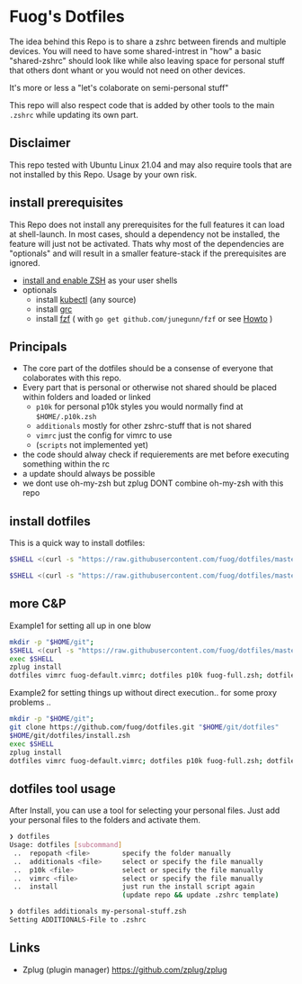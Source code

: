 # Fuog's Dotfiles

The idea behind this Repo is to share a zshrc between firends and multiple devices. You will need to have some shared-intrest in "how" a basic "shared-zshrc" should look like while also leaving space for personal stuff that others dont whant or you would not need on other devices.

It's more or less a "let's colaborate on semi-personal stuff"

This repo will also respect code that is added by other tools to the main `.zshrc` while updating its own part.

## Disclaimer

This repo tested with Ubuntu Linux 21.04 and may also require tools that are not installed by this Repo. Usage by your own risk.

## install prerequisites

This Repo does not install any prerequisites for the full features it can load at shell-launch. In most cases, should a dependency not be installed, the feature will just not be activated. Thats why most of the dependencies are "optionals" and will result in a smaller feature-stack if the prerequisites are ignored.

- [install and enable ZSH](https://github.com/ohmyzsh/ohmyzsh/wiki/Installing-ZSH) as your user shells
- optionals
  - install [kubectl](https://kubernetes.io/docs/tasks/tools/) (any source)
  - install [grc](https://github.com/garabik/grc)
  - install [fzf](https://github.com/junegunn/fzf) ( with `go get github.com/junegunn/fzf` or see [Howto](https://github.com/junegunn/fzf#installation) )

## Principals

- The core part of the dotfiles should be a consense of everyone that colaborates with this repo.
- Every part that is personal or otherwise not shared should be placed within folders and loaded or linked
  - `p10k` for personal p10k styles you would normally find at `$HOME/.p10k.zsh`
  - `additionals` mostly for other zshrc-stuff that is not shared
  - `vimrc` just the config for vimrc to use
  - (`scripts` not implemented yet)
- the code should alway check if requierements are met before executing something within the rc
- a update should always be possible
- we dont use oh-my-zsh but zplug DONT combine oh-my-zsh with this repo

## install dotfiles

This is a quick way to install dotfiles:

```bash
$SHELL <(curl -s "https://raw.githubusercontent.com/fuog/dotfiles/master/install.zsh") # will install to $HOME/git/dotfiles

$SHELL <(curl -s "https://raw.githubusercontent.com/fuog/dotfiles/master/install.zsh") "$HOME/git/private/dotfiles" # for custom locations
```

## more C&P

Example1 for setting all up in one blow

```bash
mkdir -p "$HOME/git";
$SHELL <(curl -s "https://raw.githubusercontent.com/fuog/dotfiles/master/install.zsh")
exec $SHELL
zplug install
dotfiles vimrc fuog-default.vimrc; dotfiles p10k fuog-full.zsh; dotfiles additionals fuog-default.zsh
```

Example2 for setting things up without direct execution.. for some proxy problems ..

```bash
mkdir -p "$HOME/git";
git clone https://github.com/fuog/dotfiles.git "$HOME/git/dotfiles"
$HOME/git/dotfiles/install.zsh
exec $SHELL
zplug install
dotfiles vimrc fuog-default.vimrc; dotfiles p10k fuog-full.zsh; dotfiles additionals fuog-default.zsh
```

## dotfiles tool usage

After Install, you can use a tool for selecting your personal files. Just add your personal files to the folders and activate them.

```bash
❯ dotfiles
Usage: dotfiles [subcommand]
 ..  repopath <file>        specify the folder manually
 ..  additionals <file>     select or specify the file manually
 ..  p10k <file>            select or specify the file manually
 ..  vimrc <file>           select or specify the file manually
 ..  install                just run the install script again
                            (update repo && update .zshrc template)

❯ dotfiles additionals my-personal-stuff.zsh
Setting ADDITIONALS-File to .zshrc
```

## Links

- Zplug (plugin manager) <https://github.com/zplug/zplug>

